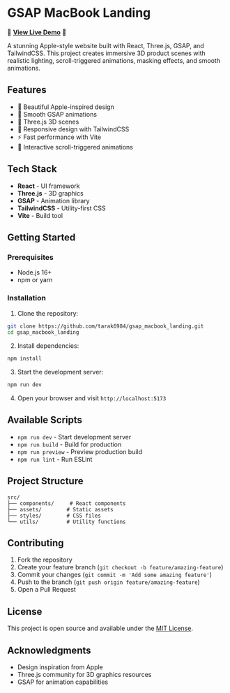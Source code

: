 # GSAP MacBook Landing

🌟 **[View Live Demo](https://gsapmacbooklanding-sigma.vercel.app/)** 🌟

A stunning Apple-style website built with React, Three.js, GSAP, and TailwindCSS. This project creates immersive 3D product scenes with realistic lighting, scroll-triggered animations, masking effects, and smooth animations.

## Features

- 🎨 Beautiful Apple-inspired design
- 🌟 Smooth GSAP animations
- 🎯 Three.js 3D scenes
- 📱 Responsive design with TailwindCSS
- ⚡ Fast performance with Vite
- 🎪 Interactive scroll-triggered animations

## Tech Stack

- **React** - UI framework
- **Three.js** - 3D graphics
- **GSAP** - Animation library
- **TailwindCSS** - Utility-first CSS
- **Vite** - Build tool

## Getting Started

### Prerequisites

- Node.js 16+ 
- npm or yarn

### Installation

1. Clone the repository:
```bash
git clone https://github.com/tarak6984/gsap_macbook_landing.git
cd gsap_macbook_landing
```

2. Install dependencies:
```bash
npm install
```

3. Start the development server:
```bash
npm run dev
```

4. Open your browser and visit `http://localhost:5173`

## Available Scripts

- `npm run dev` - Start development server
- `npm run build` - Build for production
- `npm run preview` - Preview production build
- `npm run lint` - Run ESLint

## Project Structure

```
src/
├── components/     # React components
├── assets/        # Static assets
├── styles/        # CSS files
└── utils/         # Utility functions
```

## Contributing

1. Fork the repository
2. Create your feature branch (`git checkout -b feature/amazing-feature`)
3. Commit your changes (`git commit -m 'Add some amazing feature'`)
4. Push to the branch (`git push origin feature/amazing-feature`)
5. Open a Pull Request

## License

This project is open source and available under the [MIT License](LICENSE).

## Acknowledgments

- Design inspiration from Apple
- Three.js community for 3D graphics resources
- GSAP for animation capabilities
